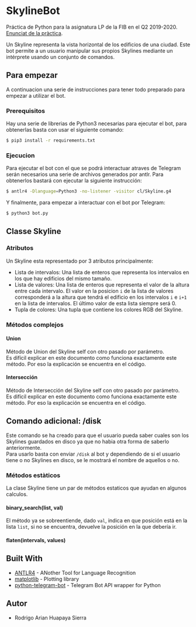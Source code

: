 # SkylineBot
Práctica de Python para la asignatura LP de la FIB en el Q2 2019-2020. [Enunciat de la pràctica](https://github.com/gebakx/SkylineBot).

Un Skyline representa la vista horizontal de los edificios de una ciudad.
Este bot permite a un usuario manipular sus propios Skylines mediante un intérprete usando un conjunto de comandos.

## Para empezar
A continuacion una serie de instrucciones para tener todo preparado para empezar a utilizar el bot.

### Prerequisitos
Hay una serie de librerias de Python3 necesarias para ejecutar el bot, para obtenerlas basta con usar el siguiente comando:

```bash
$ pip3 install -r requirements.txt
```
### Ejecucion
Para ejecutar el bot con el que se podrá interactuar atraves de Telegram serán necesarios una serie de archivos generados por antlr. Para obtenerlos bastará con ejecutar la siguiente instrucción:
```bash
$ antlr4 -Dlanguage=Python3 -no-listener -visitor cl/Skyline.g4
```

Y finalmente, para empezar a interactuar con el bot por Telegram:
```bash
$ python3 bot.py
```
## Classe Skyline
### Atributos
Un Skyline esta representado por 3 atributos principalmente:
* Lista de intervalos: Una lista de enteros que representa los intervalos en los que hay edificios del mismo tamaño.
* Lista de valores: Una lista de enteros que representa el valor de la altura entre cada intervalo. El valor en la posicion `i` de la lista de valores corresponderá a la altura que tendrá el edificio en los intervalos `i` e `i+1` en la lista de intervalos. El último valor de esta lista siempre será 0.
* Tupla de colores: Una tupla que contiene los colores RGB del Skyline.
### Métodos complejos

#### Union
Método de Union del Skyline self con otro pasado por parámetro.<br>
Es difícil explicar en este documento como funciona exactamente este método. Por eso la explicación se encuentra en el código.

#### Intersección
Método de Intersección del Skyline self con otro pasado por parámetro.<br>
Es difícil explicar en este documento como funciona exactamente este método. Por eso la explicación se encuentra en el código.

## Comando adicional: /disk
Este comando se ha creado para que el usuario pueda saber cuales son los Skylines guardados en disco ya que no habia otra forma de saberlo anteriormente.<br>
Para usarlo basta con enviar `/disk` al bot y dependiendo de si el usuario tiene o no Skylines en disco, se le mostrará el nombre de aquellos o no.

### Métodos estàticos
La clase Skyline tiene un par de métodos estaticos que ayudan en algunos calculos.
#### binary_search(list, val)
El método ya se sobreentiende, dado `val`, indica en que posición está en la lista `list`, si no se encuentra, devuelve la posición en la que debería ir.
#### flaten(intervals, values)


## Built With

* [ANTLR4](https://www.antlr.org/) - ANother Tool for Language Recognition
* [matplotlib](https://matplotlib.org/) - Plotting library
* [python-telegram-bot](https://python-telegram-bot.org/) - Telegram Bot API wrapper for Python

## Autor
* Rodrigo Arian Huapaya Sierra
